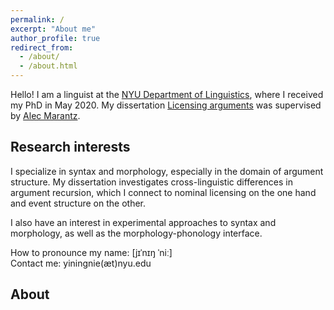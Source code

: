 ```yaml
---
permalink: /
excerpt: "About me"
author_profile: true
redirect_from: 
  - /about/
  - /about.html
---
```


Hello! I am a linguist at the [NYU Department of Linguistics](http://linguistics.as.nyu.edu/), where I received my PhD in May 2020. My dissertation [Licensing arguments](https://ling.auf.net/lingbuzz/005283) was supervised by [Alec Marantz](https://wp.nyu.edu/morphlab/alec-marantz/).

Research interests
-----

I specialize in syntax and morphology, especially in the domain of argument structure. My dissertation investigates cross-linguistic differences in argument recursion, which I connect to nominal licensing on the one hand and event structure on the other.

I also have an interest in experimental approaches to syntax and morphology, as well as the morphology-phonology interface.

How to pronounce my name: [jɪˈnɪŋ ˈniː]<br>
Contact me: yiningnie(æt)nyu.edu

About
-----

